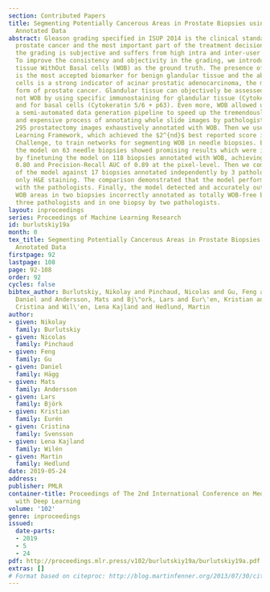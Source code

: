 ```yaml
---
section: Contributed Papers
title: Segmenting Potentially Cancerous Areas in Prostate Biopsies using Semi-Automatically
  Annotated Data
abstract: Gleason grading specified in ISUP 2014 is the clinical standard in staging
  prostate cancer and the most important part of the treatment decision. However,
  the grading is subjective and suffers from high intra and inter-user variability.
  To improve the consistency and objectivity in the grading, we introduced glandular
  tissue WithOut Basal cells (WOB) as the ground truth. The presence of basal cells
  is the most accepted biomarker for benign glandular tissue and the absence of basal
  cells is a strong indicator of acinar prostatic adenocarcinoma, the most common
  form of prostate cancer. Glandular tissue can objectively be assessed as WOB or
  not WOB by using specific immunostaining for glandular tissue (Cytokeratin 8/18)
  and for basal cells (Cytokeratin 5/6 + p63). Even more, WOB allowed us to develop
  a semi-automated data generation pipeline to speed up the tremendously time consuming
  and expensive process of annotating whole slide images by pathologists. We generated
  295 prostatectomy images exhaustively annotated with WOB. Then we used our Deep
  Learning Framework, which achieved the $2^{nd}$ best reported score in Camelyon17
  Challenge, to train networks for segmenting WOB in needle biopsies. Evaluation of
  the model on 63 needle biopsies showed promising results which were improved further
  by finetuning the model on 118 biopsies annotated with WOB, achieving F1-score of
  0.80 and Precision-Recall AUC of 0.89 at the pixel-level. Then we compared the performance
  of the model against 17 biopsies annotated independently by 3 pathologists using
  only H&E staining. The comparison demonstrated that the model performed on a par
  with the pathologists. Finally, the model detected and accurately outlined existing
  WOB areas in two biopsies incorrectly annotated as totally WOB-free biopsies by
  three pathologists and in one biopsy by two pathologists.
layout: inproceedings
series: Proceedings of Machine Learning Research
id: burlutskiy19a
month: 0
tex_title: Segmenting Potentially Cancerous Areas in Prostate Biopsies using Semi-Automatically
  Annotated Data
firstpage: 92
lastpage: 108
page: 92-108
order: 92
cycles: false
bibtex_author: Burlutskiy, Nikolay and Pinchaud, Nicolas and Gu, Feng and H\"agg,
  Daniel and Andersson, Mats and Bj\"ork, Lars and Eur\'en, Kristian and Svensson,
  Cristina and Wil\'en, Lena Kajland and Hedlund, Martin
author:
- given: Nikolay
  family: Burlutskiy
- given: Nicolas
  family: Pinchaud
- given: Feng
  family: Gu
- given: Daniel
  family: Hägg
- given: Mats
  family: Andersson
- given: Lars
  family: Björk
- given: Kristian
  family: Eurén
- given: Cristina
  family: Svensson
- given: Lena Kajland
  family: Wilén
- given: Martin
  family: Hedlund
date: 2019-05-24
address: 
publisher: PMLR
container-title: Proceedings of The 2nd International Conference on Medical Imaging
  with Deep Learning
volume: '102'
genre: inproceedings
issued:
  date-parts:
  - 2019
  - 5
  - 24
pdf: http://proceedings.mlr.press/v102/burlutskiy19a/burlutskiy19a.pdf
extras: []
# Format based on citeproc: http://blog.martinfenner.org/2013/07/30/citeproc-yaml-for-bibliographies/
---
```

